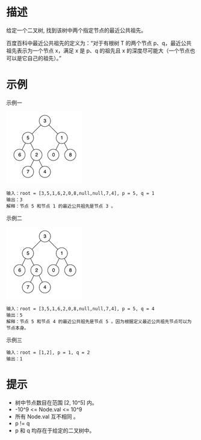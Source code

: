 # 描述
给定一个二叉树, 找到该树中两个指定节点的最近公共祖先。

百度百科中最近公共祖先的定义为：“对于有根树 T 的两个节点 p、q，最近公共祖先表示为一个节点 x，满足 x 是 p、q 的祖先且 x 的深度尽可能大（一个节点也可以是它自己的祖先）。”

# 示例

示例一

![img.png](img.png)

```text
输入：root = [3,5,1,6,2,0,8,null,null,7,4], p = 5, q = 1
输出：3
解释：节点 5 和节点 1 的最近公共祖先是节点 3 。
```

示例二

![img_1.png](img_1.png)

```text
输入：root = [3,5,1,6,2,0,8,null,null,7,4], p = 5, q = 4
输出：5
解释：节点 5 和节点 4 的最近公共祖先是节点 5 。因为根据定义最近公共祖先节点可以为节点本身。
```

示例三

```text
输入：root = [1,2], p = 1, q = 2
输出：1
```

# 提示

- 树中节点数目在范围 [2, 10^5] 内。
- -10^9 <= Node.val <= 10^9
- 所有 Node.val 互不相同 。
- p != q
- p 和 q 均存在于给定的二叉树中。